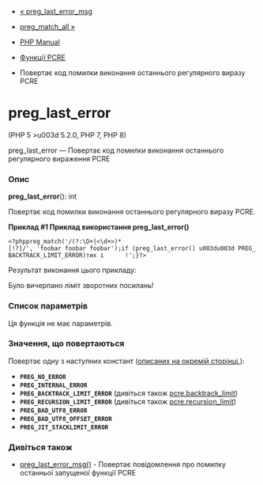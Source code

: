 - [« preg_last_error_msg](function.preg-last-error-msg.md)
- [preg_match_all »](function.preg-match-all.md)

- [PHP Manual](index.md)
- [Функції PCRE](ref.pcre.md)
- Повертає код помилки виконання останнього регулярного виразу
PCRE

# preg_last_error

(PHP 5 \>u003d 5.2.0, PHP 7, PHP 8)

preg_last_error — Повертає код помилки виконання останнього
регулярного вираження PCRE

### Опис

**preg_last_error**(): int

Повертає код помилки виконання останнього регулярного виразу PCRE.

**Приклад #1 Приклад використання **preg_last_error()****

`<?phppreg_match('/(?:\D+|<\d+>)*[!?]/', 'foobar foobar foobar');if (preg_last_error() u003du003d PREG_BACKTRACK_LIMIT_ERROR)тих і      !';}?> `

Результат виконання цього прикладу:

Було вичерпано ліміт зворотних посилань!

### Список параметрів

Ця функція не має параметрів.

### Значення, що повертаються

Повертає одну з наступних констант ([описаних на окремій
сторінці.](pcre.constants.md)):

- **`PREG_NO_ERROR`**
- **`PREG_INTERNAL_ERROR`**
- **`PREG_BACKTRACK_LIMIT_ERROR`** (дивіться також
[pcre.backtrack_limit](pcre.configuration.md#ini.pcre.backtrack-limit))
- **`PREG_RECURSION_LIMIT_ERROR`** (дивіться також
[pcre.recursion_limit](pcre.configuration.md#ini.pcre.recursion-limit))
- **`PREG_BAD_UTF8_ERROR`**
- **`PREG_BAD_UTF8_OFFSET_ERROR`**
- **`PREG_JIT_STACKLIMIT_ERROR`**

### Дивіться також

- [preg_last_error_msg()](function.preg-last-error-msg.md) -
Повертає повідомлення про помилку останньої запущеної функції PCRE
